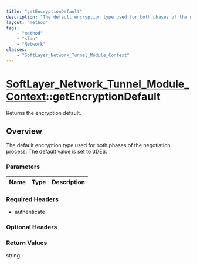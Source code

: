 ```yaml
---
title: "getEncryptionDefault"
description: "The default encryption type used for both phases of the negotiation process.  The default value is set to 3DES."
layout: "method"
tags:
    - "method"
    - "sldn"
    - "Network"
classes:
    - "SoftLayer_Network_Tunnel_Module_Context"
---
```

# [SoftLayer_Network_Tunnel_Module_Context](/reference/services/SoftLayer_Network_Tunnel_Module_Context)::getEncryptionDefault

Returns the encryption default.


## Overview 
The default encryption type used for both phases of the negotiation process.  The default value is set to 3DES. 

### Parameters 
|Name | Type | Description |
| --- | --- | --- |


### Required Headers
* authenticate

### Optional Headers

### Return Values
string

